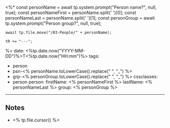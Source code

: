 <%*
	const personName = await tp.system.prompt("Person name?", null, true);
	const personNameFirst = personName.split(' ')[0];
	const personNameLast = personName.split(' ')[1];
	const personGroup = await tp.system.prompt("Person group?", null, true);

	await tp.file.move("/03-People/" + personName);

	tR += "---";
%>
date: <%tp.date.now("YYYY-MM-DD")%>T<%tp.date.now("HH:mm")%>
tags:
  - person
  - psn-<% personName.toLowerCase().replace(" ", "_") %>
  - grp-<% personGroup.toLowerCase().replace(" ", "_") %>
cssclasses:
  - person
person:
	firstName: <% personNameFirst %>
	lastName: <% personNameLast %>
	group: <% personGroup %>
---

## Notes

- <% tp.file.cursor() %>